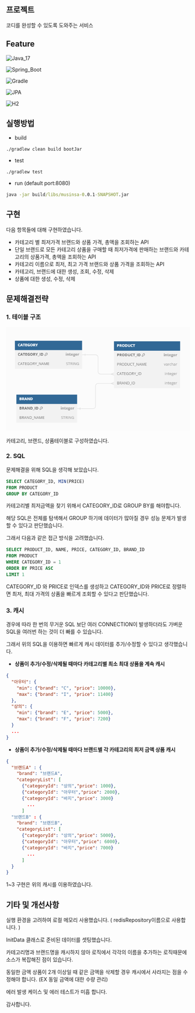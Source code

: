 

## 프로젝트
코디를 완성할 수 있도록 도와주는 서비스

## Feature

![Java_17](https://img.shields.io/badge/java-v17-red?logo=java)

![Spring_Boot](https://img.shields.io/badge/Spring_Boot-v3.3.2-green.svg?logo=spring)

![Gradle](https://img.shields.io/badge/Gradle-8.8-blue?logo=gradle)

![JPA](https://img.shields.io/badge/JPA-orange?logo=java)

![H2](https://img.shields.io/badge/H2-lightgrey?logo=h2)

## 실행방법
* build
```cmd
./gradlew clean build bootJar
```
* test
```cmd
./gradlew test
```

* run (default port:8080)
```cmd
java -jar build/libs/musinsa-0.0.1-SNAPSHOT.jar
```

## 구현

다음 항목들에 대해 구현하였습니다.
 - 카테고리 별 최저가격 브랜드와 상품 가격, 총액을 조회하는 API
 - 단일 브랜드로 모든 카테고리 상품을 구매할 때 최저가격에 판매하는 브랜드와 카테고리의 상품가격, 총액을 조회하는 API
 - 카테고리 이름으로 최저, 최고 가격 브랜드와 상품 가격을 조회하는 API
 - 카테고리, 브랜드에 대한 생성, 조회, 수정, 삭제
 - 상품에 대한 생성, 수정, 삭제 

## 문제해결전략

### 1. 테이블 구조

![ERD](erd.PNG)

카테고리, 브랜드, 상품테이블로 구성하였습니다.

### 2. SQL

문제해결을 위해 SQL을 생각해 보았습니다.

```sql
SELECT CATEGORY_ID, MIN(PRICE) 
FROM PRODUCT 
GROUP BY CATEGORY_ID
```

카테고리별 최저금액을 찾기 위해서 CATEGORY_ID로 GROUP BY를 해야합니다.

해당 SQL은 전체를 탐색해서 GROUP 하기에 데이터가 많아질 경우 성능 문제가 발생할 수 있다고 판단했습니다.

그래서 다음과 같은 접근 방식을 고려했습니다.

```sql
SELECT PRODUCT_ID, NAME, PRICE, CATEGORY_ID, BRAND_ID
FROM PRODUCT
WHERE CATEGORY_ID = 1
ORDER BY PRICE ASC
LIMIT 1
```

CATEGORY_ID 와 PRICE로 인덱스를 생성하고 CATEGORY_ID와 PRICE로 정렬하면 최저, 최대 가격의 상품을 빠르게 조회할 수 있다고 판단했습니다.

### 3. 캐시

경우에 따라 한 번의 무거운 SQL 보단 여러 CONNECTION이 발생하더라도 가벼운 SQL을 여러번 하는 것이 더 빠를 수 있습니다.

그래서 위의 SQL을 이용하면 빠르게 캐시 데이터를 추가/수정할 수 있다고 생각했습니다. 

- **상품이 추가/수정/삭제될 때마다 카테고리별 최소 최대 상품을 계속 캐시**
```json lines
{
  "아우터": {
    "min": {"brand": "C", "price": 10000},
    "max": {"brand": "I", "price": 11400}
  },
  "상의": {
    "min": {"brand": "E", "price": 5000},
    "max": {"brand": "F", "price": 7200}
  }
  ...
}
```

- **상품이 추가/수정/삭제될 때마다 브랜드별 각 카테고리의 최저 금액 상품 캐시**
```json lines
{
  "브랜드A" : {
    "brand": "브랜드A",
    "categoryList": [
      {"categoryId": "상의","price": 1000},
      {"categoryId": "아우터","price": 2000},
      {"categoryId": "바지","price": 3000}
        ...
      ]
  "브랜드B" : {
    "brand": "브랜드B",
    "categoryList": [
      {"categoryId": "상의","price": 5000},
      {"categoryId": "아우터","price": 6000},
      {"categoryId": "바지","price": 7000}
        ...
      ]
  }
}

```
1~3 구현은 위의 캐시를 이용하였습니다.


## 기타 및 개선사항

실행 환경을 고려하여 로컬 메모리 사용했습니다. ( redisRepository이름으로 사용합니다. )

InitData 클래스로 준비된 데이터를 셋팅했습니다.

카테고리명과 브랜드명을 캐시하지 않아 로직에서 각각의 이름을 추가하는 로직때문에 소스가 복잡해진 점이 있습니다.

동일한 금액 상품이 2개 이상일 때 같은 금액을 삭제할 경우 캐시에서 사라지는 점을 수정해야 합니다. (EX 동일 금액에 대한 수량 관리)

에러 발생 케이스 및 에러 테스트가 미흡 합니다.

감사합니다.
